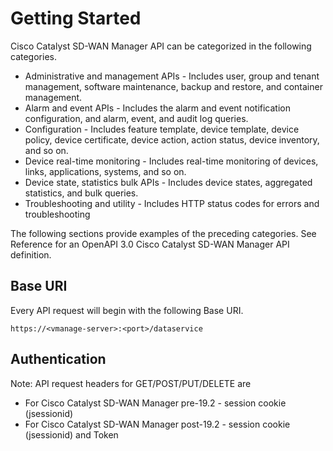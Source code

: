# Getting Started

Cisco Catalyst SD-WAN Manager API can be categorized in the following categories.

- Administrative and management APIs - Includes user, group and tenant management, software maintenance, backup and restore, and container management.
- Alarm and event APIs - Includes the alarm and event notification configuration, and alarm, event, and audit log queries.
- Configuration - Includes feature template, device template, device policy, device certificate, device action, action status, device inventory, and so on.
- Device real-time monitoring - Includes real-time monitoring of devices, links, applications, systems, and so on.
- Device state, statistics bulk APIs - Includes device states, aggregated statistics, and bulk queries.
- Troubleshooting and utility - Includes HTTP status codes for errors and troubleshooting

The following sections provide examples of the preceding categories. See Reference for an OpenAPI 3.0 Cisco Catalyst SD-WAN Manager API definition.

## Base URI

Every API request will begin with the following Base URI.

```
https://<vmanage-server>:<port>/dataservice
```

## Authentication

Note: API request headers for GET/POST/PUT/DELETE are

- For Cisco Catalyst SD-WAN Manager pre-19.2 - session cookie (jsessionid)
- For Cisco Catalyst SD-WAN Manager post-19.2 - session cookie (jsessionid) and Token
